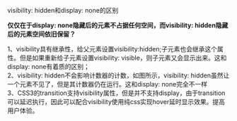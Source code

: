 
visibility: hidden和display: none的区别   

**仅仅在于display: none隐藏后的元素不占据任何空间，而visibility: hidden隐藏后的元素空间依旧保留？**   

1、visibility具有继承性，给父元素设置visibility:hidden;子元素也会继承这个属性。但是如果重新给子元素设置visibility: visible，则子元素又会显示出来。这和display: none有着质的区别；  
2、visibility: hidden不会影响计数器的计数，如图所示，visibility: hidden虽然让一个元素不见了，但是其计数器仍在运行。这和display: none完全不一样  
3、CSS3的transition支持visibility属性，但是并不支持display，由于transition可以延迟执行，因此可以配合visibility使用纯css实现hover延时显示效果。提高用户体验。






